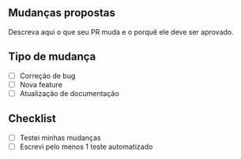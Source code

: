 ## Mudanças propostas

Descreva aqui o que seu PR muda e o porquê ele deve ser aprovado.

## Tipo de mudança

- [ ] Correção de bug
- [ ] Nova feature
- [ ] Atualização de documentação

## Checklist

- [ ] Testei minhas mudanças
- [ ] Escrevi pelo menos 1 teste automatizado